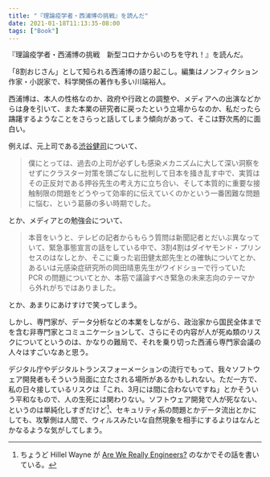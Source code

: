 ```yaml
---
title: "『理論疫学者・西浦博の挑戦』を読んだ"
date: 2021-01-18T11:13:35-08:00
tags: ["Book"]
---
```

『理論疫学者・西浦博の挑戦　新型コロナからいのちを守れ！』を読んだ。

「8割おじさん」として知られる西浦博の語り起こし。編集はノンフィクション作家・小説家で、科学関係の著作も多い川端裕人。

西浦博は、本人の性格なのか、政府や行政との調整や、メディアへの出演などからは身を引いて、また本業の研究者に戻ったという立場からなのか、私だったら躊躇するようなことをさらっと話してしまう傾向があって、そこは野次馬的に面白い。

例えば、元上司である[渋谷健司](https://www.kcl.ac.uk/people/kenji-shibuya)について、

> 僕にとっては、過去の上司が必ずしも感染メカニズムに大して深い洞察をせずにクラスター対策を頭ごなしに批判して日本を掻き乱す中で、実質はその正反対である押谷先生の考え方に立ち合い、そして本質的に重要な接触制限の問題をどうやって効率的に伝えていくのかという一番困難な問題に悩む、という葛藤の多い時期でした。

とか、メディアとの勉強会について、

> 本音をいうと、テレビの記者からもらう質問は新聞記者とだいぶ異なっていて、緊急事態宣言の話をしている中で、3割4割はダイヤモンド・プリンセスのはなしとか、そこに乗った岩田健太郎先生との確執についてとか、あるいは元感染症研究所の岡田晴恵先生がワイドショーで行っていた PCR の問題についてとか、本筋で議論すべき緊急の未来志向のテーマから外れがちではありました。

とか、あまりにあけすけで笑ってしまう。

しかし、専門家が、データ分析などの本業をしながら、政治家から国民全体までを含む非専門家とコミュニケーションして、さらにその内容が人が死ぬ類のリスクについてというのは、かなりの難局で、それを乗り切った西浦ら専門家会議の人々はすごいなあと思う。

デジタル庁やデジタルトランスフォーメーションの流行でもって、我々ソフトウェア開発者もそういう局面に立たされる場所があるかもしれない。ただ一方で、私の日々接しているリスクは「これ、3月には間に合わないですね」とかそういう平和なもので、人の生死には関わりない。ソフトウェア開発で人が死なない、というのは単純化しすぎだけど[^HW]、セキュリティ系の問題とかデータ流出とかにしても、攻撃側は人間で、ウィルスみたいな自然現象を相手にするよりはなんとかなるような気がしてしまう。

[^HW]: ちょうど Hillel Wayne が [Are We Really Engineers?](https://www.hillelwayne.com/post/crossover-project/are-we-really-engineers/#engineering-is-high-consequence) のなかでその話を書いている。
